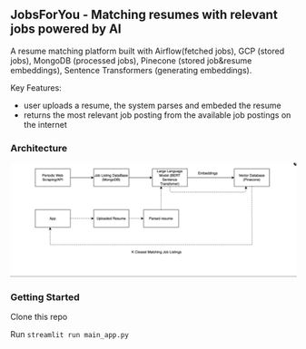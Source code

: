 ## JobsForYou - Matching resumes with relevant jobs powered by AI

A resume matching platform built with Airflow(fetched jobs), GCP (stored jobs), MongoDB (processed jobs), Pinecone (stored job&resume embeddings), Sentence Transformers (generating embeddings).

Key Features:

- user uploads a resume, the system parses and embeded the resume
- returns the most relevant job posting from the available job postings on the internet

### Architecture

<img src="/assets/architecture.png" alt="Alt Text" width="1500"/>

### Getting Started

Clone this repo

Run `streamlit run main_app.py`

